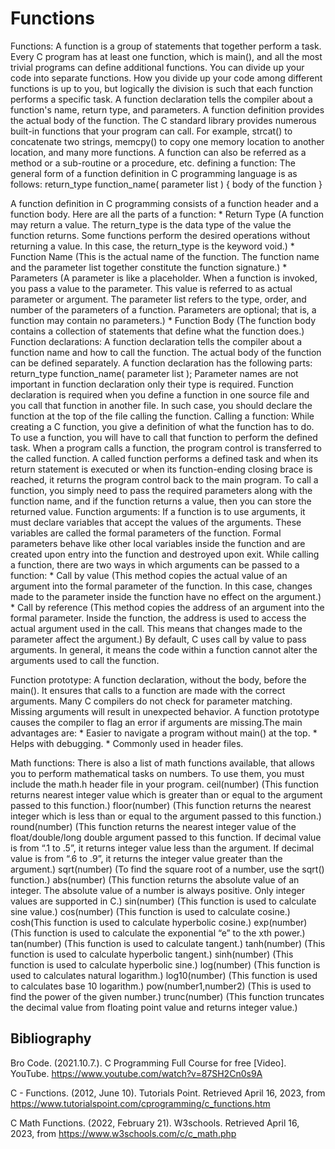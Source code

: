 # Functions

Functions: A function is a group of statements that together perform a task. Every C program has at least one function, which is main(), and all the most trivial programs can define additional functions. You can divide up your code into separate functions. How you divide up your code among different functions is up to you, but logically the division is such that each function performs a specific task. A function declaration tells the compiler about a function's name, return type, and parameters. A function definition provides the actual body of the function. The C standard library provides numerous built-in functions that your program can call. For example, strcat() to concatenate two strings, memcpy() to copy one memory location to another location, and many more functions. A function can also be referred as a method or a sub-routine or a procedure, etc.
defining a function: The general form of a function definition in C programming language is as follows:
return_type function_name( parameter list ) {
    body of the function
}

A function definition in C programming consists of a function header and a function body. Here are all the parts of a function:
    * Return Type (A function may return a value. The return_type is the data type of the value the function returns. Some functions perform the desired operations without returning a value. In this case, the return_type is the keyword void.)
    * Function Name (This is the actual name of the function. The function name and the parameter list together constitute the function signature.)
    * Parameters (A parameter is like a placeholder. When a function is invoked, you pass a value to the parameter. This value is referred to as actual parameter or argument. The parameter list refers to the type, order, and number of the parameters of a function. Parameters are optional; that is, a function may contain no parameters.)
    * Function Body (The function body contains a collection of statements that define what the function does.)
Function declarations: A function declaration tells the compiler about a function name and how to call the function. The actual body of the function can be defined separately. A function declaration has the following parts:
return_type function_name( parameter list );
Parameter names are not important in function declaration only their type is required.
Function declaration is required when you define a function in one source file and you call that function in another file. In such case, you should declare the function at the top of the file calling the function.
Calling a function: While creating a C function, you give a definition of what the function has to do. To use a function, you will have to call that function to perform the defined task. When a program calls a function, the program control is transferred to the called function. A called function performs a defined task and when its return statement is executed or when its function-ending closing brace is reached, it returns the program control back to the main program. To call a function, you simply need to pass the required parameters along with the function name, and if the function returns a value, then you can store the returned value.
Function arguments: If a function is to use arguments, it must declare variables that accept the values of the arguments. These variables are called the formal parameters of the function. Formal parameters behave like other local variables inside the function and are created upon entry into the function and destroyed upon exit. While calling a function, there are two ways in which arguments can be passed to a function:
    * Call by value (This method copies the actual value of an argument into the formal parameter of the function. In this case, changes made to the parameter inside the function have no effect on the argument.)
    * Call by reference (This method copies the address of an argument into the formal parameter. Inside the function, the address is used to access the actual argument used in the call. This means that changes made to the parameter affect the argument.)
By default, C uses call by value to pass arguments. In general, it means the code within a function cannot alter the arguments used to call the function.

Function prototype: A function declaration, without the body, before the main(). It ensures that calls to a function are made with the correct arguments. Many C compilers do not check for parameter matching. Missing arguments will result in unexpected behavior. A function prototype causes the compiler to flag an error if arguments are missing.The main advantages are:
    * Easier to navigate a program without main() at the top.
    * Helps with debugging.
    * Commonly used in header files.

Math functions: There is also a list of math functions available, that allows you to perform mathematical tasks on numbers. To use them, you must include the math.h header file in your program.
    ceil(number) (This function returns nearest integer value which is greater than or equal to the argument passed to this function.)
    floor(number) (This function returns the nearest integer which is less than or equal to the argument passed to this function.)   
    round(number) (This function returns the nearest integer value of the float/double/long double argument passed to this function. If decimal value is from “.1 to .5”, it returns integer value less than the argument. If decimal value is from “.6 to .9”, it returns the integer value greater than the argument.)
    sqrt(number) (To find the square root of a number, use the sqrt() function.)
    abs(number) (This function returns the absolute value of an integer. The absolute value of a number is always positive. Only integer values are supported in C.)
    sin(number) (This function is used to calculate sine value.)
    cos(number) (This function is used to calculate cosine.)
    cosh(This function is used to calculate hyperbolic cosine.)
    exp(number) (This function is used to calculate the exponential “e” to the xth power.)
    tan(number) (This function is used to calculate tangent.)
    tanh(number) (This function is used to calculate hyperbolic tangent.)
    sinh(number) (This function is used to calculate hyperbolic sine.)
    log(number) (This function is used to calculates natural logarithm.)
    log10(number) (This function is used to calculates base 10 logarithm.)
    pow(number1,number2) (This is used to find the power of the given number.)
    trunc(number) (This function truncates the decimal value from floating point value and returns integer value.)

## Bibliography

Bro Code. (2021.10.7.). C Programming Full Course for free [Video]. YouTube. https://www.youtube.com/watch?v=87SH2Cn0s9A

C - Functions. (2012, June 10). Tutorials Point. Retrieved April 16, 2023, from https://www.tutorialspoint.com/cprogramming/c_functions.htm

C Math Functions. (2022, February 21). W3schools. Retrieved April 16, 2023, from https://www.w3schools.com/c/c_math.php